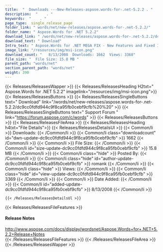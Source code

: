```yaml
---
title:  "  Downloads ---New-Releases-aspose.words-for-.net-5.2.2 . " 
description:  "    . " 
keywords:  "    . " 
page_type:  single_release_page
folder_link: " words/net/new-releases/aspose.words-for-.net-5.2.2/"
folder_name: " Aspose.Words for .NET 5.2.2"
download_link: " /words/net/new-releases/aspose.words-for-.net-5.2.2/dc9cc0fdfd944c9f8ca95fb0cebf9cfb"
download_text: " Download"
Intro_text: " Aspose.Words for .NET MEGA FIX - New Features and Fixed Issues total 52 items!..."
image_link: "/resources/img/msi-icon.png"
download_count: "   8/13/2008  Downloads: 1662  Views: 3368"
file_size: "  File Size: 15.8 MB "
parent_path: "words/net"
section_parent_path: "words/net"
weight: 390
---
```


{{< Releases/ReleasesWapper >}}
  {{< Releases/ReleasesHeading H2txt=" Aspose.Words for .NET 5.2.2" imagelink="/resources/img/msi-icon.png">}}
  {{< Releases/ReleasesButtons >}}
    {{< Releases/ReleasesSingleButtons text=" Download" link="/words/net/new-releases/aspose.words-for-.net-5.2.2/dc9cc0fdfd944c9f8ca95fb0cebf9cfb%20%20" >}}
    {{< Releases/ReleasesSingleButtons text=" Support Forum " link="https://forum.aspose.com/c/words" >}}
  {{< Releases/ReleasesButtons >}}
  {{< Releases/ReleasesFileArea >}}
    {{< Releases/ReleasesHeading h4txt="File Details">}}
    {{< Releases/ReleasesDetailsUl >}}
            {{< Common/li  >}} Downloads: {{< /Common/li >}} 
      {{< Common/li class="downloadcount" id="dwn-update-dc9cc0fdfd944c9f8ca95fb0cebf9cfb" >}} 1662 {{< /Common/li >}} 
      {{< Common/li  >}} File Size: {{< /Common/li >}} 
      {{< Common/li id="size-update-dc9cc0fdfd944c9f8ca95fb0cebf9cfb" >}} 15.8 MB {{< /Common/li >}} 
      {{< Common/li  class="hide" >}} Posted By: {{< /Common/li >}} 
      {{< Common/li class="hide" id="author-update-dc9cc0fdfd944c9f8ca95fb0cebf9cfb" >}} romank {{< /Common/li >}} 
      {{< Common/li class="hide"  >}} Views: {{< /Common/li >}} 
      {{< Common/li class="hide" id="view-update-dc9cc0fdfd944c9f8ca95fb0cebf9cfb" >}} 3369 {{< /Common/li >}} 
      {{< Common/li  >}} Date Added: {{< /Common/li >}} 
      {{< Common/li id="added-update-dc9cc0fdfd944c9f8ca95fb0cebf9cfb" >}} 8/13/2008 {{< /Common/li >}} 

    {{< /Releases/ReleasesDetailsUl >}}

  {{< Releases/ReleasesFileFeatures >}}
      <h4>Release Notes</h4><div><a href="http://www.aspose.com/docs/display/wordsnet/Aspose.Words+for+.NET+5.2.2+Release+Notes">http://www.aspose.com/docs/display/wordsnet/Aspose.Words+for+.NET+5.2.2+Release+Notes</a></div>
  {{< /Releases/ReleasesFileFeatures >}}
 {{< /Releases/ReleasesFileArea >}}
{{< /Releases/ReleasesWapper >}}


